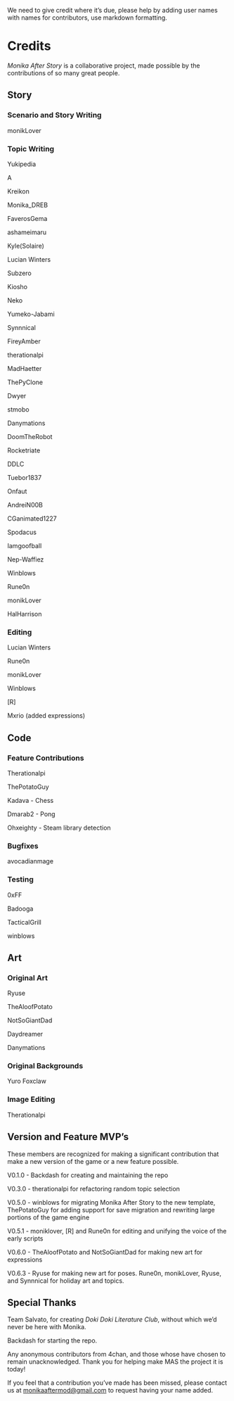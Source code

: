 We need to give credit where it’s due, please help by adding user names with names for contributors, use markdown formatting.


# Credits

*Monika After Story* is a collaborative project, made possible by the contributions of so many great people.

## Story

### Scenario and Story Writing


monikLover

### Topic Writing

Yukipedia

A

Kreikon

Monika_DREB

FaverosGema

ashameimaru

Kyle(Solaire)

Lucian Winters

Subzero

Kiosho

Neko

Yumeko-Jabami

Synnnical

FireyAmber

therationalpi

MadHaetter

ThePyClone

Dwyer

stmobo

Danymations

DoomTheRobot

Rocketriate

DDLC

Tuebor1837

Onfaut

AndreiN00B

CGanimated1227

Spodacus

Iamgoofball

Nep-Waffiez

Winblows

Rune0n

monikLover

HalHarrison

### Editing

Lucian Winters

Rune0n

monikLover

Winblows

[R]

Mxrio (added expressions)

## Code

### Feature Contributions

Therationalpi

ThePotatoGuy

Kadava - Chess

Dmarab2 - Pong

Ohxeighty - Steam library detection


### Bugfixes

avocadianmage

### Testing

0xFF

Badooga

TacticalGrill

winblows

## Art

### Original Art

Ryuse

TheAloofPotato

NotSoGiantDad

Daydreamer

Danymations

### Original Backgrounds

Yuro Foxclaw

### Image Editing

Therationalpi

## Version and Feature MVP’s
These members are recognized for making a significant contribution that make a new version of the game or a new feature possible.

V0.1.0 - Backdash for creating and maintaining the repo

V0.3.0 - therationalpi for refactoring random topic selection

V0.5.0 - winblows for migrating Monika After Story to the new template, ThePotatoGuy for adding support for save migration and rewriting large portions of the game engine

V0.5.1 - moniklover, [R] and Rune0n for editing and unifying the voice of the early scripts

V0.6.0 - TheAloofPotato and NotSoGiantDad for making new art for expressions

V0.6.3 - Ryuse for making new art for poses. Rune0n, monikLover, Ryuse, and Synnnical for holiday art and topics.

## Special Thanks

Team Salvato, for creating *Doki Doki Literature Club*, without which we’d never be here with Monika.

Backdash for starting the repo.

Any anonymous contributors from 4chan, and those whose have chosen to remain unacknowledged. Thank you for helping make MAS the project it is today!

If you feel that a contribution you’ve made has been missed, please contact us at monikaaftermod@gmail.com to request having your name added.
